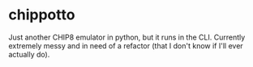 # chippotto
Just another CHIP8 emulator in python, but it runs in the CLI. Currently extremely messy and in need of a refactor (that I don't know if I'll ever actually do).
